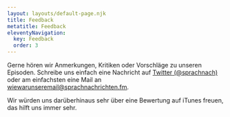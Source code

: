 ```yaml
---
layout: layouts/default-page.njk
title: Feedback
metatitle: Feedback
eleventyNavigation:
  key: Feedback
  order: 3
---
```


Gerne hören wir Anmerkungen, Kritiken oder Vorschläge zu unseren Episoden. Schreibe uns einfach eine Nachricht auf [Twitter (@sprachnach)](https://twitter.com/sprachnach) oder am einfachsten eine Mail an [wiewarunseremail@sprachnachrichten.fm](mailto:wiewarunseremail@sprachnachrichten.fm).

Wir würden uns darüberhinaus sehr über eine Bewertung auf iTunes freuen, das hilft uns immer sehr.
